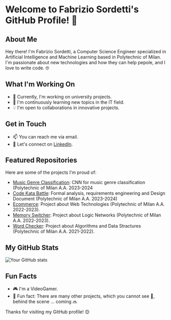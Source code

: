 # Welcome to Fabrizio Sordetti's GitHub Profile! 👋

## About Me

Hey there! I'm Fabrizio Sordetti, a Computer Science Engineer specialized in Artificial Intelligence and Machine Learning based in Polytechnic of Milan. I'm passionate about new technologies and how they can help pepole, and I love to write code. 🤓

## What I'm Working On

- 🚀 Currently, I'm working on university projects.
- 🌱 I'm continuously learning new topics in the IT field.
- 💡 I'm open to collaborations in innovative projects.

## Get in Touch

- 📫 You can reach me via email.
- 💬 Let's connect on [LinkedIn](https://www.linkedin.com/in/fabrizio-sordetti-8418b119b/edit/forms/contact-info/new/).

## Featured Repositories

Here are some of the projects I'm proud of:
- [Music Genre Classification](https://github.com/manuu1311/Music_genre_classification): CNN for music genre classification (Polytechnic of Milan A.A. 2023-2024
- [Code Kata Battle](https://github.com/manuu1311/CodeKataBattle): Formal analysis, requirements engineering and Design Document (Polytechnic of Milan A.A. 2023-2024)
- [Ecommerce](https://github.com/FabryDeveloper/Ecommerce.git): Project about Web Technologies (Polytechnic of Milan A.A. 2022-2023).
- [Memory Switcher](https://github.com/FabryDeveloper/MemorySwitcher.git): Project about Logic Networks (Polytechnic of Milan A.A. 2022-2023).
- [Word Checker](https://github.com/FabryDeveloper/WordChecker.git): Project about Algorithms and Data Stractures (Polytechnic of Milan A.A. 2021-2022).

## My GitHub Stats

![Your GitHub stats](https://github-readme-stats.vercel.app/api?username=FabryDeveloper&show_icons=true&theme=dark)

## Fun Facts

- 🎮 I'm a VideoGamer.
- 🌟 Fun fact: There are many other projects, which you cannot see 🙈, behind the scene ... coming 🔜

Thanks for visiting my GitHub profile! 😊
